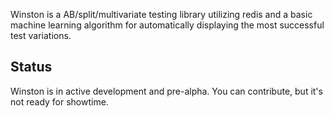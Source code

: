 Winston is a AB/split/multivariate testing library utilizing redis and a basic machine learning algorithm for automatically displaying the most successful test variations.

## Status

Winston is in active development and pre-alpha. You can contribute, but it's not ready for showtime.
